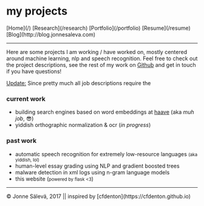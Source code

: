 <div id='topheader'>

# my projects

</div>

<thead>

<tr>

  <td>[Home](/)</td>

  <td>[Research](/research)</td>

  <td>[Portfolio](/portfolio)</td>

  <td>[Resume](/resume)</td>

  <td>[Blog](http://blog.jonnesaleva.com)</td>

</tr>

</thead>

---

Here are some projects I am working / have worked on, mostly centered around machine learning, nlp and speech recognition. Feel free to check out the project descriptions, see the rest of my work on [Github](www.github.com/j0ma) and get in touch if you have questions!

<u>Update:</u> Since pretty much all job descriptions require the 

### current work

- building search engines based on word embeddings at [haave](https://www.haave.io) (aka *muh job*, 😎)
- yiddish orthographic normalization & ocr (*in progress*)

### past work

- automatic speech recognition for extremely low-resource languages <small>(aka yiddish, lol)</small>
- human-level essay grading using NLP and gradient boosted trees
- malware detection in xml logs using n-gram language models
- this website (<small>powered by flask <3</small>)

---

<tfoot>

<tr>

  <td>© Jonne Sälevä, 2017 || inspired by [cfdenton](https://cfdenton.github.io)</td>

</tr>

</tfoot>
